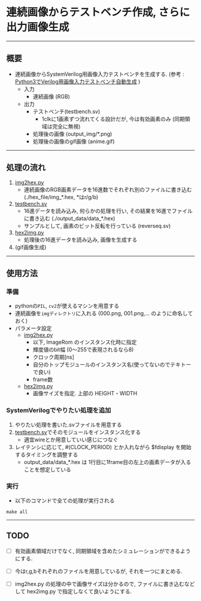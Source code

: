 # 連続画像からテストベンチ作成, さらに出力画像生成

***
## 概要
- 連続画像からSystemVerilog用画像入力テストベンチを生成する. (参考 : [Python3でVerilog用画像入力テストベンチ自動生成](http://kirin.hatenadiary.jp/entry/2014/11/25/020004) )
  - 入力
    - 連続画像 (RGB)
  - 出力
    - テストベンチ(testbench.sv)
      - 1clkに1画素ずつ流れてくる設計だが, 今は有効画素のみ (同期領域は完全に無視)
    - 処理後の画像 (output_img/*.png)
    - 処理後の画像のgif画像 (anime.gif)


***
## 処理の流れ
  1. [img2hex.py](img2hex.py)
     - 連続画像のRGB画素データを16進数でそれぞれ別のファイルに書き込む (./hex_file/img_*.hex, *はr/g/b)
  1. [testbench.sv](testbench.sv)
     - 16進データを読み込み, 何らかの処理を行い, その結果を16進でファイルに書き込む (./output_data/data_*.hex)
     - サンプルとして, 画素のビット反転を行っている (reverseq.sv)
  1. [hex2img.py](hex2img.py)
     - 処理後の16進データを読み込み, 画像を生成する
  1. (gif画像生成)



***
## 使用方法
### 準備
- pythonの`PIL`, `cv2`が使えるマシンを用意する
- 連続画像を`imgディレクトリ`に入れる (000.png, 001.png,... のように命名しておく)
- パラメータ設定
  - [img2hex.py](img2hex.py)
    - 以下, ImageRom のインスタンス化時に指定
    - 輝度値のbit幅 (0～255で表現されるなら8)
    - クロック周期[ns]
    - 自分のトップモジュールのインスタンス名(使ってないのでテキトーで良い)
    - frame数
  - [hex2img.py](hex2img.py)
    - 画像サイズを指定. 上部の HEIGHT・WIDTH


### SystemVerilogでやりたい処理を追加
1. やりたい処理を書いた.svファイルを用意する
1. [testbench.sv](testbench.sv)でそのモジュールをインスタンス化する
   - 適宜wireとか用意していい感じにつなぐ
1. レイテンシに応じて, #(CLOCK_PERIOD) とか入れながら $fdisplay を開始するタイミングを調整する
   - output_data/data_*.hex は 1行目に1frame目の左上の画素データが入ることを想定している


### 実行
- 以下のコマンドで全ての処理が実行される

```
make all
```	


***
## TODO
- [ ] 有効画素領域だけでなく, 同期領域を含めたシミュレーションができるようにする.
- [ ] 今はr,g,bそれぞれのファイルを用意しているが, それを一つにまとめる.
- [ ] img2hex.py の処理の中で画像サイズは分かるので, ファイルに書き込むなどして hex2img.py で指定しなくて良いようにする.


